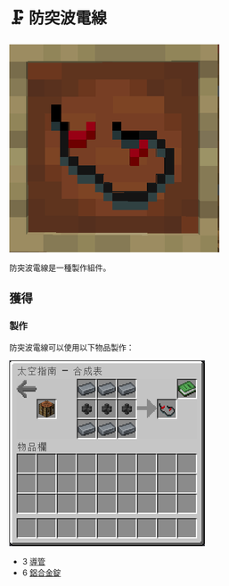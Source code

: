 # 🗜 防突波電線

![](<../.gitbook/assets/image (95).png>)

防突波電線是一種製作組件。

## 獲得

### 製作

防突波電線可以使用以下物品製作：

![](<../.gitbook/assets/image (219) (1).png>)

* 3 [導管](Conduit.md)
* 6 [鋁合金錠](aluminium-alloy-ingot.md)
